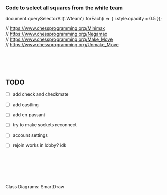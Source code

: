 ### Code to select all squares from the white team
document.querySelectorAll('.Wteam').forEach(i => { i.style.opacity = 0.5 });

// https://www.chessprogramming.org/Minimax
<br>
// https://www.chessprogramming.org/Negamax
<br>
// https://www.chessprogramming.org/Make_Move
<br>
// https://www.chessprogramming.org/Unmake_Move
<br><br><br><br><br>


## TODO
- [ ] add check and checkmate
- [ ] add castling
- [ ] add en passant
- [ ] try to make sockets reconnect
- [ ] account settings
- [ ] rejoin works in lobby? idk




<br><br><br><br><br>



Class Diagrams: SmartDraw